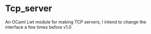 Tcp_server
==========

An OCaml Lwt module for making TCP servers; I intend to change the interface
a few times before v1.0

